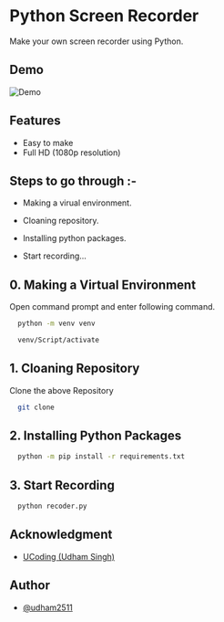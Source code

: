 # Python Screen Recorder
Make your own screen recorder using Python.
## Demo

![Demo]("https://github.com/udham2511/Python-Screen-Recorder/blob/main/recoder.mp4")

  
## Features

- Easy to make
- Full HD (1080p resolution)
## Steps to go through :-

- Making a virual environment.

- Cloaning repository.

- Installing python packages.

- Start recording...

  
## 0. Making a Virtual Environment

Open command prompt and enter following command.

```bash
  python -m venv venv
```
```bash
  venv/Script/activate
```

## 1. Cloaning Repository

Clone the above Repository

```bash
  git clone 
```

## 2. Installing Python Packages

```bash
  python -m pip install -r requirements.txt
```

## 3. Start Recording

```bash
  python recoder.py
```

  
## Acknowledgment

 - [UCoding (Udham Singh)](https://www.youtube.com/channel/UC3uG3Ln2qlfNVAQQHViRL-Q)
## Author

- [@udham2511](https://github.com/udham2511)

  
